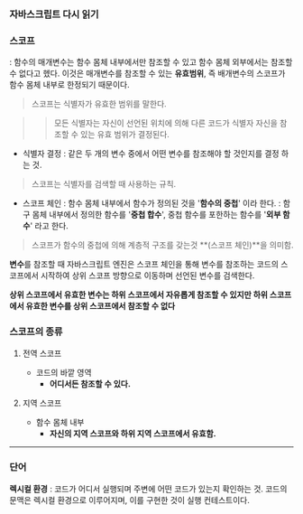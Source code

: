 ### 자바스크립트 다시 읽기 



### 스코프 
: 함수의 매개변수는 함수 몸체 내부에서만 참조할 수 있고 함수 몸체 외부에서는 참조할 수 없다고 헸다. 
이것은 매개변수를 참조할 수 있는 **유효범위**, 즉 배개변수의 스코프가 함수 몸체 내부로 한정되기 때문이다.
> 스코프는 식별자가 유효한 범위를 말한다. 

>> 모든 식별자는 자신이 선언된 위치에 의해 다른 코드가 식별자 자신을 참조할 수 있는 유효 범위가 결정된다.

- 식별자 결정 
: 같은 두 개의 변수 중에서 어떤 변수를 참조해야 할 것인지를 결정 하는 것.

> 스코프는 식별자를 검색할 때 사용하는 규칙. 

- 스코프 체인
: 함수 몸체 내부에서 함수가 정의된 것을 '**함수의 중첩**' 이라 한다. 
: 함구 몸체 내부에서 정의한 함수를 '**중첩 합수**', 중첩 함수를 포한하는 함수를 '**외부 함수**' 라고 한다.
> 스코프가 함수의 중첩에 의해 계층적 구조를 갖는것 **(스코프 체인)**을 의미함.


**변수**를 참조할 때 자바스크립트 엔진은 스코프 체인을 통해 변수를 참조하는 코드의 스코프에서 시작하여 상위 스코프 방향으로 이동하며 선언된 변수를 검색한다. 

**상위 스코프에서 유효한 변수는 하위 스코프에서 자유롭게 참조할 수 있지만 하위 스코프에서 유효한 변수를 상위 스코프에서 참조할 수 없다**


### 스코프의 종류
1. 전역 스코프
    - 코드의 바깥 영역
        - **어디서든 참조할 수 있다.** 

2. 지역 스코프 
    - 함수 몸체 내부 
        - **자신의 지역 스코프와 하위 지역 스코프에서 유효함.**

--- 

### 단어 


**렉시컬 환경**
: 코드가 어디서 실행되며 주변에 어떤 코드가 있는지 확인하는 것. 
코드의 문맥은 렉시컬 환경으로 이루어지며, 이를 구현한 것이 실행 컨테스트이다.



